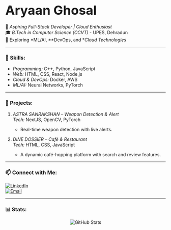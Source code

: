 # <span style="font-size: 2.5rem; font-weight: bold;">Aryaan Ghosal</span>  

🚀 *Aspiring Full-Stack Developer | Cloud Enthusiast*  
🎓 *B.Tech in Computer Science (CCVT)* - UPES, Dehradun  
🌱 Exploring *ML/AI, **DevOps, and **Cloud Technologies*  

---

### 🔧 Skills:
- *Programming:* C++, Python, JavaScript  
- *Web:* HTML, CSS, React, Node.js  
- *Cloud & DevOps:* Docker, AWS  
- *ML/AI:* Neural Networks, PyTorch  

---

### 💼 Projects:
1. *ASTRA SANRAKSHAN – Weapon Detection & Alert*  
   *Tech:* NextJS, OpenCV, PyTorch  
   - Real-time weapon detection with live alerts.  

2. *DINE DOSSIER – Café & Restaurant*  
   *Tech:* HTML, CSS, JavaScript  
   - A dynamic café-hopping platform with search and review features.  

---

### 📫 Connect with Me:
[![LinkedIn](https://img.shields.io/badge/LinkedIn-%230077B5.svg?style=for-the-badge&logo=linkedin&logoColor=white)](www.linkedin.com/in/aryaan-ghosal-272a2b23a)  
[![Email](https://img.shields.io/badge/Email-%23D14836.svg?style=for-the-badge&logo=gmail&logoColor=white)](mailto:arryg5.2k@gmail.com)  

---

### 📊 Stats:
<p align="center">
  <img src="https://github-readme-stats.vercel.app/api?username=arryg5&show_icons=true&theme=radical" alt="GitHub Stats" />
</p>
